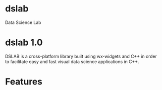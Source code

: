 # dslab
Data Science Lab
# dslab 1.0
DSLAB is a cross-platform library built using wx-widgets and C++ in order to facilitate easy and fast visual data science applications in C++.
# Features


